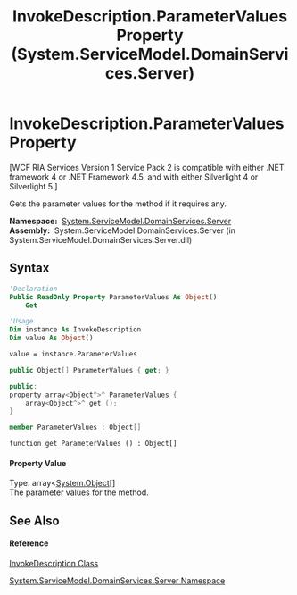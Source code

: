 ﻿---
title: InvokeDescription.ParameterValues Property  (System.ServiceModel.DomainServices.Server)
TOCTitle: ParameterValues Property
ms:assetid: P:System.ServiceModel.DomainServices.Server.InvokeDescription.ParameterValues
ms:mtpsurl: https://msdn.microsoft.com/en-us/library/system.servicemodel.domainservices.server.invokedescription.parametervalues(v=VS.91)
ms:contentKeyID: 28754797
ms.date: 01/27/2012
mtps_version: v=VS.91
f1_keywords:
- System.ServiceModel.DomainServices.Server.InvokeDescription.ParameterValues
- System.ServiceModel.DomainServices.Server.InvokeDescription.get_ParameterValues
dev_langs:
- CSharp
- JScript
- VB
- FSharp
- c++
api_location:
- System.ServiceModel.DomainServices.Server.dll
api_name:
- System.ServiceModel.DomainServices.Server.InvokeDescription.get_ParameterValues
- System.ServiceModel.DomainServices.Server.InvokeDescription.ParameterValues
api_type:
- Managed
topic_type:
- apiref
- kbSyntax
product_family_name: VS
ROBOTS: INDEX,FOLLOW
---

# InvokeDescription.ParameterValues Property

\[WCF RIA Services Version 1 Service Pack 2 is compatible with either .NET framework 4 or .NET Framework 4.5, and with either Silverlight 4 or Silverlight 5.\]

Gets the parameter values for the method if it requires any.

**Namespace:**  [System.ServiceModel.DomainServices.Server](ff423220\(v=vs.91\).md)  
**Assembly:**  System.ServiceModel.DomainServices.Server (in System.ServiceModel.DomainServices.Server.dll)

## Syntax

``` vb
'Declaration
Public ReadOnly Property ParameterValues As Object()
    Get
```

``` vb
'Usage
Dim instance As InvokeDescription
Dim value As Object()

value = instance.ParameterValues
```

``` csharp
public Object[] ParameterValues { get; }
```

``` c++
public:
property array<Object^>^ ParameterValues {
    array<Object^>^ get ();
}
```

``` fsharp
member ParameterValues : Object[]
```

``` jscript
function get ParameterValues () : Object[]
```

#### Property Value

Type: array\<[System.Object](https://msdn.microsoft.com/en-us/library/e5kfa45b)\[\]  
The parameter values for the method.  

## See Also

#### Reference

[InvokeDescription Class](ff423134\(v=vs.91\).md)

[System.ServiceModel.DomainServices.Server Namespace](ff423220\(v=vs.91\).md)

